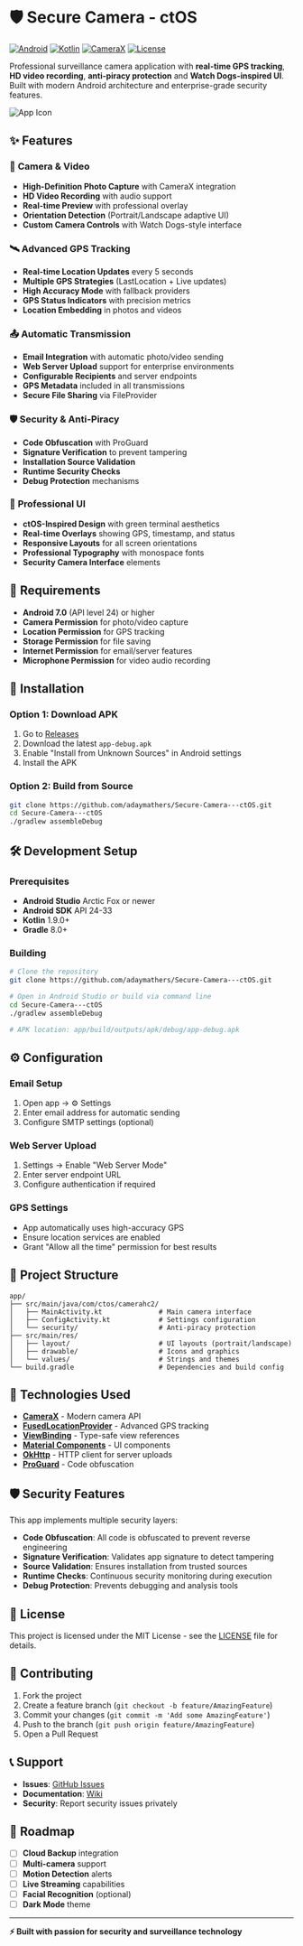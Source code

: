 # 🛡️ Secure Camera - ctOS

[![Android](https://img.shields.io/badge/Android-7.0%2B-green.svg)](https://developer.android.com)
[![Kotlin](https://img.shields.io/badge/Kotlin-1.9.0-purple.svg)](https://kotlinlang.org)
[![CameraX](https://img.shields.io/badge/CameraX-1.3.0-blue.svg)](https://developer.android.com/camerax)
[![License](https://img.shields.io/badge/License-MIT-yellow.svg)](LICENSE)

Professional surveillance camera application with **real-time GPS tracking**, **HD video recording**, **anti-piracy protection** and **Watch Dogs-inspired UI**. Built with modern Android architecture and enterprise-grade security features.

![App Icon](app/src/main/res/mipmap-hdpi/secure_camera_icon.png)

## ✨ Features

### 📸 **Camera & Video**
- **High-Definition Photo Capture** with CameraX integration
- **HD Video Recording** with audio support
- **Real-time Preview** with professional overlay
- **Orientation Detection** (Portrait/Landscape adaptive UI)
- **Custom Camera Controls** with Watch Dogs-style interface

### 🛰️ **Advanced GPS Tracking**
- **Real-time Location Updates** every 5 seconds
- **Multiple GPS Strategies** (LastLocation + Live updates)
- **High Accuracy Mode** with fallback providers
- **GPS Status Indicators** with precision metrics
- **Location Embedding** in photos and videos

### 📤 **Automatic Transmission**
- **Email Integration** with automatic photo/video sending
- **Web Server Upload** support for enterprise environments
- **Configurable Recipients** and server endpoints
- **GPS Metadata** included in all transmissions
- **Secure File Sharing** via FileProvider

### 🛡️ **Security & Anti-Piracy**
- **Code Obfuscation** with ProGuard
- **Signature Verification** to prevent tampering
- **Installation Source Validation**
- **Runtime Security Checks**
- **Debug Protection** mechanisms

### 🎨 **Professional UI**
- **ctOS-Inspired Design** with green terminal aesthetics
- **Real-time Overlays** showing GPS, timestamp, and status
- **Responsive Layouts** for all screen orientations
- **Professional Typography** with monospace fonts
- **Security Camera Interface** elements

## 📱 Requirements

- **Android 7.0** (API level 24) or higher
- **Camera Permission** for photo/video capture
- **Location Permission** for GPS tracking
- **Storage Permission** for file saving
- **Internet Permission** for email/server features
- **Microphone Permission** for video audio recording

## 🚀 Installation

### Option 1: Download APK
1. Go to [Releases](../../releases)
2. Download the latest `app-debug.apk`
3. Enable "Install from Unknown Sources" in Android settings
4. Install the APK

### Option 2: Build from Source
```bash
git clone https://github.com/adaymathers/Secure-Camera---ctOS.git
cd Secure-Camera---ctOS
./gradlew assembleDebug
```

## 🛠️ Development Setup

### Prerequisites
- **Android Studio** Arctic Fox or newer
- **Android SDK** API 24-33
- **Kotlin** 1.9.0+
- **Gradle** 8.0+

### Building
```bash
# Clone the repository
git clone https://github.com/adaymathers/Secure-Camera---ctOS.git

# Open in Android Studio or build via command line
cd Secure-Camera---ctOS
./gradlew assembleDebug

# APK location: app/build/outputs/apk/debug/app-debug.apk
```

## ⚙️ Configuration

### Email Setup
1. Open app → ⚙️ Settings
2. Enter email address for automatic sending
3. Configure SMTP settings (optional)

### Web Server Upload
1. Settings → Enable "Web Server Mode"
2. Enter server endpoint URL
3. Configure authentication if required

### GPS Settings
- App automatically uses high-accuracy GPS
- Ensure location services are enabled
- Grant "Allow all the time" permission for best results

## 📁 Project Structure

```
app/
├── src/main/java/com/ctos/camerahc2/
│   ├── MainActivity.kt              # Main camera interface
│   ├── ConfigActivity.kt            # Settings configuration
│   └── security/                    # Anti-piracy protection
├── src/main/res/
│   ├── layout/                      # UI layouts (portrait/landscape)
│   ├── drawable/                    # Icons and graphics
│   └── values/                      # Strings and themes
└── build.gradle                     # Dependencies and build config
```

## 🔧 Technologies Used

- **[CameraX](https://developer.android.com/camerax)** - Modern camera API
- **[FusedLocationProvider](https://developers.google.com/location-context/fused-location-provider)** - Advanced GPS tracking
- **[ViewBinding](https://developer.android.com/topic/libraries/view-binding)** - Type-safe view references
- **[Material Components](https://material.io/develop/android)** - UI components
- **[OkHttp](https://square.github.io/okhttp/)** - HTTP client for server uploads
- **[ProGuard](https://www.guardsquare.com/proguard)** - Code obfuscation

## 🛡️ Security Features

This app implements multiple security layers:

- **Code Obfuscation**: All code is obfuscated to prevent reverse engineering
- **Signature Verification**: Validates app signature to detect tampering
- **Source Validation**: Ensures installation from trusted sources
- **Runtime Checks**: Continuous security monitoring during execution
- **Debug Protection**: Prevents debugging and analysis tools

## 📝 License

This project is licensed under the MIT License - see the [LICENSE](LICENSE) file for details.

## 🤝 Contributing

1. Fork the project
2. Create a feature branch (`git checkout -b feature/AmazingFeature`)
3. Commit your changes (`git commit -m 'Add some AmazingFeature'`)
4. Push to the branch (`git push origin feature/AmazingFeature`)
5. Open a Pull Request

## 📞 Support

- **Issues**: [GitHub Issues](../../issues)
- **Documentation**: [Wiki](../../wiki)
- **Security**: Report security issues privately

## 🎯 Roadmap

- [ ] **Cloud Backup** integration
- [ ] **Multi-camera** support
- [ ] **Motion Detection** alerts
- [ ] **Live Streaming** capabilities
- [ ] **Facial Recognition** (optional)
- [ ] **Dark Mode** theme

---

**⚡ Built with passion for security and surveillance technology**